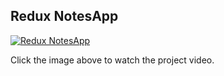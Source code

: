 ## Redux NotesApp

[![Redux NotesApp](https://img.youtube.com/vi/JK9FCW83PkI/sddefault.jpg)](https://youtu.be/JK9FCW83PkI)

Click the image above to watch the project video.

